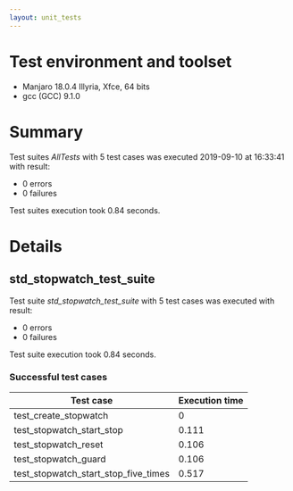 ```yaml
---
layout: unit_tests
---
```


# Test environment and toolset 

* Manjaro 18.0.4 Illyria, Xfce, 64 bits
* gcc (GCC) 9.1.0

# Summary

Test suites *AllTests* with 5 test cases was executed 2019-09-10 at 16:33:41 with result:

* 0 errors
* 0 failures

Test suites execution took 0.84 seconds.

# Details

## std_stopwatch_test_suite

Test suite *std_stopwatch_test_suite* with 5 test cases was executed with result:

* 0 errors
* 0 failures

Test suite execution took 0.84 seconds.

### Successful test cases

Test case|Execution time
-|-
test_create_stopwatch | 0
test_stopwatch_start_stop | 0.111
test_stopwatch_reset | 0.106
test_stopwatch_guard | 0.106
test_stopwatch_start_stop_five_times | 0.517
